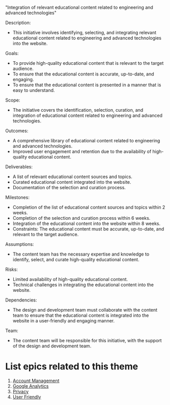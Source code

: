 "Integration of relevant educational content related to engineering and advanced technologies"

Description:

* This initiative involves identifying, selecting, and integrating relevant educational content related to engineering and advanced technologies into the website.

Goals:

* To provide high-quality educational content that is relevant to the target audience.
* To ensure that the educational content is accurate, up-to-date, and engaging.
* To ensure that the educational content is presented in a manner that is easy to understand.

Scope:

* The initiative covers the identification, selection, curation, and integration of educational content related to engineering and advanced technologies.

Outcomes:

* A comprehensive library of educational content related to engineering and advanced technologies.
* Improved user engagement and retention due to the availability of high-quality educational content.

Deliverables:

* A list of relevant educational content sources and topics.
* Curated educational content integrated into the website.
* Documentation of the selection and curation process.

Milestones:

* Completion of the list of educational content sources and topics within 2 weeks.
* Completion of the selection and curation process within 6 weeks.
* Integration of the educational content into the website within 8 weeks.
* Constraints: The educational content must be accurate, up-to-date, and relevant to the target audience.

Assumptions:

* The content team has the necessary expertise and knowledge to identify, select, and curate high-quality educational content.

Risks:

* Limited availability of high-quality educational content.
* Technical challenges in integrating the educational content into the website.

Dependencies:

* The design and development team must collaborate with the content team to ensure that the educational content is integrated into the website in a user-friendly and engaging manner.

Team:

* The content team will be responsible for this initiative, with the support of the design and development team.


# List epics related to this theme
1. [Account Management](epics/user_account_managment.md)
2. [Google Analytics](epics/add_analytics.md)
3. [Privacy](epics/privacy_policy_creation.md)
4. [User Friendly](epics/build_website.md)